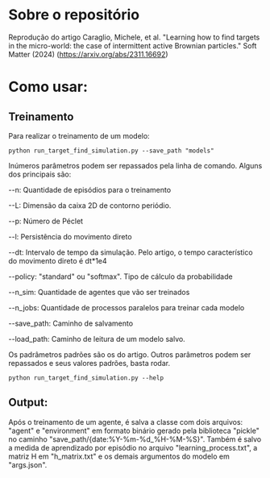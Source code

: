 # Sobre o repositório
Reprodução do artigo Caraglio, Michele, et al. "Learning how to find targets in the micro-world: the case of intermittent active Brownian particles." Soft Matter (2024) (https://arxiv.org/abs/2311.16692)

# Como usar:

## Treinamento
Para realizar o treinamento de um modelo:

<code>python run_target_find_simulation.py --save_path "models" </code>

Inúmeros parâmetros podem ser repassados pela linha de comando. Alguns dos principais são:

--n: Quantidade de episódios para o treinamento

--L: Dimensão da caixa 2D de contorno periódio.

--p: Número de Péclet

--l: Persistência do movimento direto

--dt: Intervalo de tempo da simulação. Pelo artigo, o tempo característico do movimento direto é dt*1e4

--policy: "standard" ou "softmax". Tipo de cálculo da probabilidade

--n_sim: Quantidade de agentes que vão ser treinados

--n_jobs: Quantidade de processos paralelos para treinar cada modelo

--save_path: Caminho de salvamento

--load_path: Caminho de leitura de um modelo salvo.

Os padrâmetros padrões são os do artigo. Outros parâmetros podem ser repassados e seus valores padrões, basta rodar.

<code>python run_target_find_simulation.py --help </code>

## Output:

Após o treinamento de um agente, é salva a classe com dois arquivos: "agent" e "environment" em formato binário gerado pela biblioteca "pickle" no caminho "save_path/{date:%Y-%m-%d_%H-%M-%S}". Também é salvo a medida de aprendizado por episódio no arquivo "learning_process.txt", a matriz H em "h_matrix.txt" e os demais argumentos do modelo em "args.json".